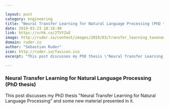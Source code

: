 ```yaml
---

layout: post
category: engineering
title: "Neural Transfer Learning for Natural Language Processing (PhD thesis)"
date: 2019-03-23 18:16:40
link: https://vrhk.co/2TVYZxE
image: http://ruder.io/content/images/2019/03/transfer_learning_taxonomy-1.png
domain: ruder.io
author: "Sebastian Ruder"
icon: http://ruder.io/favicon.ico
excerpt: "This post discusses my PhD thesis \"Neural Transfer Learning for Natural Language Processing\" and some new material presented in it."

---
```


### Neural Transfer Learning for Natural Language Processing (PhD thesis)

This post discusses my PhD thesis "Neural Transfer Learning for Natural Language Processing" and some new material presented in it.